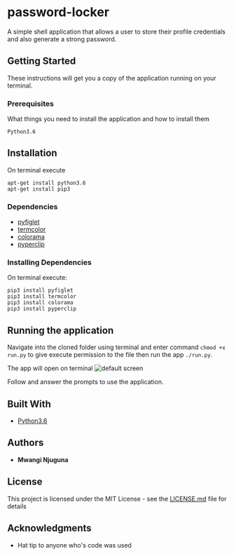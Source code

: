 # password-locker

A simple shell application that allows a user to store their profile credentials and also generate a strong password.

## Getting Started

These instructions will get you a copy of the application running on your terminal.

### Prerequisites

What things you need to install the application and how to install them
```
Python3.6
```
## Installation
On terminal execute
```
apt-get install python3.6
apt-get install pip3
```

### Dependencies


* [pyfiglet](https://github.com/pwaller/pyfiglet)
* [termcolor](https://pypi.python.org/pypi/termcolor)
* [colorama](https://pypi.python.org/pypi/colorama)
* [pyperclip](https://pypi.python.org/pypi/pyperclip)

### Installing Dependencies

On terminal execute:

```
pip3 install pyfiglet
pip3 install termcolor
pip3 install colorama
pip3 install pyperclip
```

## Running the application

Navigate into the cloned folder using terminal and enter command `chmod +x run.py` to give execute permission to the file then
run the app `./run.py`.

The app will open on terminal
![default screen](/vault.png)

Follow and answer the prompts to use the application.

## Built With
* [Python3.6](https://docs.python.org/3/)

## Authors

* **Mwangi Njuguna**

## License

This project is licensed under the MIT License - see the [LICENSE.md](LICENSE.md) file for details

## Acknowledgments

* Hat tip to anyone who's code was used
